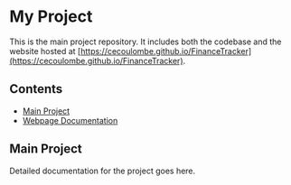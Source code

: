 # My Project

This is the main project repository. It includes both the codebase and the website hosted at [https://cecoulombe.github.io/FinanceTracker](https://cecoulombe.github.io/FinanceTracker).

## Contents
- [Main Project](#main-project)
- [Webpage Documentation](./README-site.md)

## Main Project
Detailed documentation for the project goes here.
